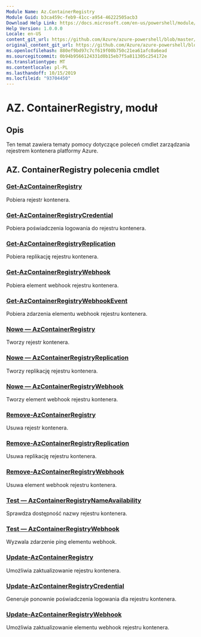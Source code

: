 ```yaml
---
Module Name: Az.ContainerRegistry
Module Guid: b3ca459c-feb9-41cc-a954-46222505acb3
Download Help Link: https://docs.microsoft.com/en-us/powershell/module/az.containerregistry
Help Version: 1.0.0.0
Locale: en-US
content_git_url: https://github.com/Azure/azure-powershell/blob/master/src/ContainerRegistry/ContainerRegistry/help/Az.ContainerRegistry.md
original_content_git_url: https://github.com/Azure/azure-powershell/blob/master/src/ContainerRegistry/ContainerRegistry/help/Az.ContainerRegistry.md
ms.openlocfilehash: 880ef9bd97c7cf619f00b750c21ea61afc0a6ead
ms.sourcegitcommit: 0b94b9566124331d0b15eb7f5a811305c254172e
ms.translationtype: MT
ms.contentlocale: pl-PL
ms.lasthandoff: 10/15/2019
ms.locfileid: "93704450"
---
```

# AZ. ContainerRegistry, moduł
## Opis
Ten temat zawiera tematy pomocy dotyczące poleceń cmdlet zarządzania rejestrem kontenera platformy Azure.

## AZ. ContainerRegistry polecenia cmdlet
### [Get-AzContainerRegistry](Get-AzContainerRegistry.md)
Pobiera rejestr kontenera.

### [Get-AzContainerRegistryCredential](Get-AzContainerRegistryCredential.md)
Pobiera poświadczenia logowania do rejestru kontenera.

### [Get-AzContainerRegistryReplication](Get-AzContainerRegistryReplication.md)
Pobiera replikację rejestru kontenera.

### [Get-AzContainerRegistryWebhook](Get-AzContainerRegistryWebhook.md)
Pobiera element webhook rejestru kontenera.

### [Get-AzContainerRegistryWebhookEvent](Get-AzContainerRegistryWebhookEvent.md)
Pobiera zdarzenia elementu webhook rejestru kontenera.

### [Nowe — AzContainerRegistry](New-AzContainerRegistry.md)
Tworzy rejestr kontenera.

### [Nowe — AzContainerRegistryReplication](New-AzContainerRegistryReplication.md)
Tworzy replikację rejestru kontenera.

### [Nowe — AzContainerRegistryWebhook](New-AzContainerRegistryWebhook.md)
Tworzy element webhook rejestru kontenera.

### [Remove-AzContainerRegistry](Remove-AzContainerRegistry.md)
Usuwa rejestr kontenera.

### [Remove-AzContainerRegistryReplication](Remove-AzContainerRegistryReplication.md)
Usuwa replikację rejestru kontenera.

### [Remove-AzContainerRegistryWebhook](Remove-AzContainerRegistryWebhook.md)
Usuwa element webhook rejestru kontenera.

### [Test — AzContainerRegistryNameAvailability](Test-AzContainerRegistryNameAvailability.md)
Sprawdza dostępność nazwy rejestru kontenera.

### [Test — AzContainerRegistryWebhook](Test-AzContainerRegistryWebhook.md)
Wyzwala zdarzenie ping elementu webhook.

### [Update-AzContainerRegistry](Update-AzContainerRegistry.md)
Umożliwia zaktualizowanie rejestru kontenera.

### [Update-AzContainerRegistryCredential](Update-AzContainerRegistryCredential.md)
Generuje ponownie poświadczenia logowania dla rejestru kontenera.

### [Update-AzContainerRegistryWebhook](Update-AzContainerRegistryWebhook.md)
Umożliwia zaktualizowanie elementu webhook rejestru kontenera.

